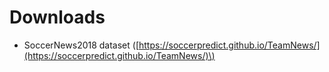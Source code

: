 # Downloads

- SoccerNews2018 dataset
\([https://soccerpredict.github.io/TeamNews/](https://soccerpredict.github.io/TeamNews/)\)


